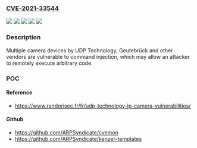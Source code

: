 ### [CVE-2021-33544](https://cve.mitre.org/cgi-bin/cvename.cgi?name=CVE-2021-33544)
![](https://img.shields.io/static/v1?label=Product&message=E2%20Series&color=blue)
![](https://img.shields.io/static/v1?label=Product&message=Encoder%20G-Code&color=blue)
![](https://img.shields.io/static/v1?label=Version&message=EBC-21xx%3C%3D%201.12.0.27%20&color=brighgreen)
![](https://img.shields.io/static/v1?label=Version&message=EEC-2xx%3C%3D%201.12.0.27%20&color=brighgreen)
![](https://img.shields.io/static/v1?label=Vulnerability&message=CWE-77%20Improper%20Neutralization%20of%20Special%20Elements%20used%20in%20a%20Command%20('Command%20Injection')&color=brighgreen)

### Description

Multiple camera devices by UDP Technology, Geutebrück and other vendors are vulnerable to command injection, which may allow an attacker to remotely execute arbitrary code.

### POC

#### Reference
- https://www.randorisec.fr/fr/udp-technology-ip-camera-vulnerabilities/

#### Github
- https://github.com/ARPSyndicate/cvemon
- https://github.com/ARPSyndicate/kenzer-templates

